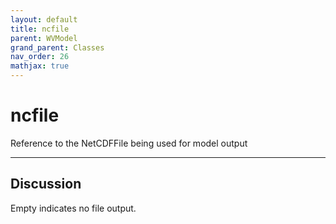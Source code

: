 ```yaml
---
layout: default
title: ncfile
parent: WVModel
grand_parent: Classes
nav_order: 26
mathjax: true
---
```


#  ncfile

Reference to the NetCDFFile being used for model output


---

## Discussion
Empty indicates no file output.
